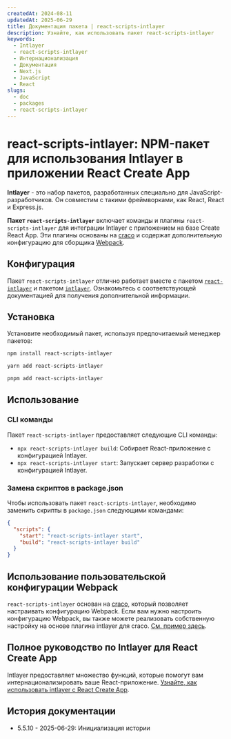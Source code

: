 ```yaml
---
createdAt: 2024-08-11
updatedAt: 2025-06-29
title: Документация пакета | react-scripts-intlayer
description: Узнайте, как использовать пакет react-scripts-intlayer
keywords:
  - Intlayer
  - react-scripts-intlayer
  - Интернационализация
  - Документация
  - Next.js
  - JavaScript
  - React
slugs:
  - doc
  - packages
  - react-scripts-intlayer
---
```


# react-scripts-intlayer: NPM-пакет для использования Intlayer в приложении React Create App

**Intlayer** - это набор пакетов, разработанных специально для JavaScript-разработчиков. Он совместим с такими фреймворками, как React, React и Express.js.

**Пакет `react-scripts-intlayer`** включает команды и плагины `react-scripts-intlayer` для интеграции Intlayer с приложением на базе Create React App. Эти плагины основаны на [craco](https://craco.js.org/) и содержат дополнительную конфигурацию для сборщика [Webpack](https://webpack.js.org/).

## Конфигурация

Пакет `react-scripts-intlayer` отлично работает вместе с пакетом [`react-intlayer`](https://github.com/aymericzip/intlayer/blob/main/docs/docs/ru/packages/react-intlayer/index.md) и пакетом [`intlayer`](https://github.com/aymericzip/intlayer/blob/main/docs/docs/ru/packages/intlayer/index.md). Ознакомьтесь с соответствующей документацией для получения дополнительной информации.

## Установка

Установите необходимый пакет, используя предпочитаемый менеджер пакетов:

```bash packageManager="npm"
npm install react-scripts-intlayer
```

```bash packageManager="yarn"
yarn add react-scripts-intlayer
```

```bash packageManager="pnpm"
pnpm add react-scripts-intlayer
```

## Использование

### CLI команды

Пакет `react-scripts-intlayer` предоставляет следующие CLI команды:

- `npx react-scripts-intlayer build`: Собирает React-приложение с конфигурацией Intlayer.
- `npx react-scripts-intlayer start`: Запускает сервер разработки с конфигурацией Intlayer.

### Замена скриптов в package.json

Чтобы использовать пакет `react-scripts-intlayer`, необходимо заменить скрипты в `package.json` следующими командами:

```json fileName="package.json"
{
  "scripts": {
    "start": "react-scripts-intlayer start",
    "build": "react-scripts-intlayer build"
  }
}
```

## Использование пользовательской конфигурации Webpack

`react-scripts-intlayer` основан на [craco](https://craco.js.org/), который позволяет настраивать конфигурацию Webpack.
Если вам нужно настроить конфигурацию Webpack, вы также можете реализовать собственную настройку на основе плагина intlayer для craco. [См. пример здесь](https://github.com/aymericzip/intlayer/blob/main/examples/react-app/craco.config.js).

## Полное руководство по Intlayer для React Create App

Intlayer предоставляет множество функций, которые помогут вам интернационализировать ваше React-приложение.
[Узнайте, как использовать intlayer с React Create App](https://github.com/aymericzip/intlayer/blob/main/docs/docs/ru/intlayer_with_create_react_app.md).

## История документации

- 5.5.10 - 2025-06-29: Инициализация истории
